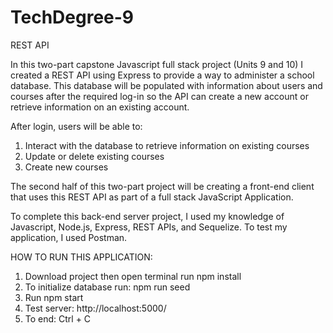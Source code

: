 # TechDegree-9
REST API 

In this two-part capstone Javascript full stack project (Units 9 and 10) I created a REST API using Express to provide a way to administer a school database. This database will be populated with information about users and courses after the required log-in so the API can create a new account
or retrieve information on an existing account. 

After login, users will be able to: 
1. Interact with the database to retrieve information on existing courses 
2. Update or delete existing courses 
3. Create new courses

The second half of this two-part project will be creating a front-end client that uses this REST API as part of a full stack JavaScript Application. 

To complete this back-end server project, I used my knowledge of Javascript, Node.js, Express, REST APIs, and Sequelize. 
To test my application, I used Postman. 


HOW TO RUN THIS APPLICATION: 
1. Download project then open terminal run npm install 
2. To initialize database run: npm run seed 
3. Run npm start 
4. Test server: http://localhost:5000/
5. To end: Ctrl + C 

